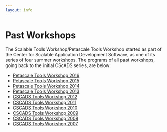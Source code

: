 ```yaml
---
layout: info
---
```

# Past Workshops

The Scalable Tools Workshop/Petascale Tools Workshop started as part of the Center for Scalable Application Development
Software, as one of its series of four summer workshops. The programs of all past workshops, going back to the initial CScADS
series, are below:

* [Petascale Tools Workshop 2016](http://www.paradyn.org/petascale2016)
* [Petascale Tools Workshop 2015](http://www.paradyn.org/petascale2015)
* [Petascale Tools Workshop 2014](http://www.paradyn.org/petascale2014)
* [Petascale Tools Workshop 2013](http://www.paradyn.org/petascale2013)
* [CSCADS Tools Workshop 2012](http://cscads.rice.edu/workshops/summer-2012/performance-tools)
* [CSCADS Tools Workshop 2011](http://cscads.rice.edu/workshops/summer-2011/performance-tools)
* [CSCADS Tools Workshop 2010](http://cscads.rice.edu/workshops/summer-2010/performance-tools)
* [CSCADS Tools Workshop 2009](http://cscads.rice.edu/workshops/summer09/performance-tools)
* [CSCADS Tools Workshop 2008](http://cscads.rice.edu/workshops/summer08/performance-tools)
* [CSCADS Tools Workshop 2007](http://cscads.rice.edu/workshops/july2007/perf-workshop-07)